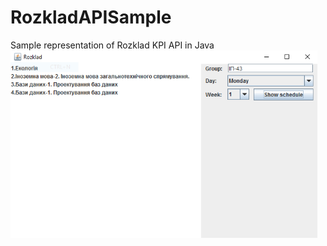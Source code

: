 # RozkladAPISample
Sample representation of Rozklad KPI API in Java
<br/>
<img height="300" src="https://github.com/JekaK/RozkladAPISample/blob/master/doc/Rozklad.PNG"/>
<br/>
